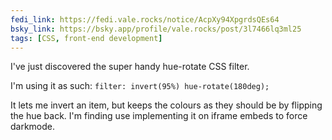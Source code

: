 ```yaml
---
fedi_link: https://fedi.vale.rocks/notice/AcpXy94XpgrdsQEs64
bsky_link: https://bsky.app/profile/vale.rocks/post/3l7466lq3ml25
tags: [CSS, front-end development]
---
```


I've just discovered the super handy hue-rotate CSS filter.

I'm using it as such:
`filter: invert(95%) hue-rotate(180deg);`

It lets me invert an item, but keeps the colours as they should be by flipping the hue back. I'm finding use implementing it on iframe embeds to force darkmode.
